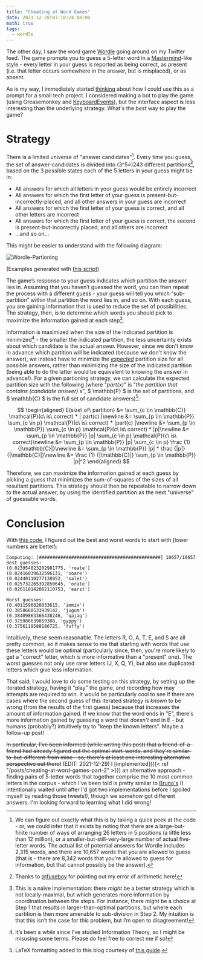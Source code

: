 ```yaml
---
title: "Cheating at Word Games"
date: 2021-12-28T07:18:24-08:00
math: true
tags:
  - wordle
---
```


The other day, I saw the word game [Wordle](https://www.powerlanguage.co.uk/wordle/) going around on my Twitter feed. The game prompts you to guess a 5-letter word in a [Mastermind](https://en.wikipedia.org/wiki/Mastermind_(board_game))-like style - every letter in your guess is reported as being correct, as present (i.e. that letter occurs somewhere in the answer, but is misplaced), or as absent.
<!--more-->
As is my way, I immediately started [thinking](https://twitter.com/jacksquaredson/status/1475207328039378945) about how I could use this as a prompt for a small tech project. I considered making a bot to play the game (using Greasemonkey and [KeyboardEvents](https://developer.mozilla.org/en-US/docs/Web/API/KeyboardEvent)), but the interface aspect is less interesting than the underlying strategy. What's the _best_ way to play the game?

# Strategy

There is a limited universe of "answer candidates"[^1]. Every time you guess, the set of answer-candidates is divided into (3^5=)243 different partitions[^5], based on the 3 possible states each of the 5 letters in your guess might be in:
* All answers for which all letters in your guess would be entirely incorrect
* All answers for which the first letter of your guess is present-but-incorrectly-placed, and all other answers in your guess are incorrect
* All answers for which the first letter of your guess is correct, and all other letters are incorrect
* All answers for which the first letter of your guess is correct, the second is present-but-incorrectly placed, and all others are incorrect
* ...and so on...

This might be easier to understand with the following diagram:

![Wordle-Partioning](/img/Wordle-partitioning.drawio.png)


(Examples generated with [this script](https://github.com/scubbo/wordle-solver/blob/main/example_generator.py))

The game’s response to your guess indicates which partition the answer lies in. Assuming that you haven’t guessed the word, you can then repeat the process with a different guess - your guess will tell you which “sub-partition” within that partition the word lies in, and so on. With each guess, you are gaining information that is used to reduce the set of possibilities. The strategy, then, is to determine which words you should pick to maximize the information gained at each step[^2].

Information is maximized when the size of the indicated partition is minimized[^3] - the smaller the indicated partition, the less uncertainty exists about which candidate is the actual answer. However, since we don't know in advance which partition will be indicated (because we don't know the answer), we instead have to minimize the _[expected](https://en.wikipedia.org/wiki/Expected_value)_ partition size for all possible answers, rather than minimizing the size of the indicated partition (being able to do the latter would be equivalent to knowing the answer in advance!). For a given partioning strategy, we can calculate the expected partition size with the following (where "_part(x)_" is "_the partition that contains (candidate answer) x_", $ \mathbb{P} $ is the set of partitions, and $ \mathbb{C} $ is the full set of candidate answers)[^4]:

$$
\begin{aligned}
E(size\ of\ partition) &= \sum_{c \in \mathbb{C}} \mathcal{P}(c\ is\ correct) * | part(c) |\newline
&= \sum_{p \in \mathbb{P}} \sum_{c \in p} \mathcal{P}(c\ is\ correct) * |part(c) |\newline
&= \sum_{p \in \mathbb{P}} \sum_{c \in p} \mathcal{P}(c\ is\ correct) * |p|\newline
&= \sum_{p \in \mathbb{P}} |p| \sum_{c \in p} \mathcal{P}(c\ is\ correct)\newline
&= \sum_{p \in \mathbb{P}} |p| \sum_{c \in p} \frac {1} {|\mathbb{C}|}\newline
&= \sum_{p \in \mathbb{P}} |p| * \frac {|p|} {|\mathbb{C}|}\newline
&= \frac {1} {|\mathbb{C}|} \sum_{p \in \mathbb{P}} |p|^2
\end{aligned}
$$

Therefore, we can maximize the information gained at each guess by picking a guess that minimizes the sum-of-squares of the sizes of all resultant partitions. This strategy should then be repeatable to narrow down to the actual answer, by using the identified partition as the next "universe" of guessable words.

# Conclusion

With [this code](https://github.com/scubbo/wordle-solver/blob/300be5bb22ddc0a50fc8b3e761c22f87cb3aadda/solver.py), I figured out the best and worst words to start with (lower numbers are better):

```
Computing: [#############################################] 10657/10657
Best guesses:
(0.023954023202981775, 'roate')
(0.02416039632596131, 'soare')
(0.02440110277138952, 'salet')
(0.025732265392850645, 'orate')
(0.026118142082110753, 'earst')

Worst guesses:
(0.4011596826033615, 'immix')
(0.3858660533939142, 'jugum')
(0.38409863366438246, 'qajaq')
(0.375986639859308, 'gyppy')
(0.3756119588186725, 'fuffy')
```

Intuitively, these seem reasonable. The letters R, O, A, T, E, and S are all pretty common, so it makes sense to me that starting with words that use these letters would be optimal (particularly since, then, you're more likely to get a "correct" letter, which is more informative than a "present" one). The worst guesses not only use rarer letters (J, X, Q, Y), but also use duplicated letters which give less information.

That said, I would love to do some testing on this strategy, by setting up the iterated strategy, having it "play" the game, and recording how may attempts are required to win. It would be particularly cool to see if there are cases where the second guess of this iterated strategy is _known_ to be wrong (from the results of the first guess) because that increases the amount of information gained. If we know that the word ends in "E", there's more information gained by guessing a word that _doesn't_ end in E - but humans (probably?) intuitively try to "keep the known letters". Maybe a follow-up post!

~~In particular, I've been informed (while writing this post) that a friend-of-a-friend had already figured out the optimal start-words, and they're similar-to-but-different-from mine - so, there's at least one interesting alternative perspective out there!~~ (EDIT: 2021-12-29) I [implemented]({{< ref "/posts/cheating-at-word-games-part-2" >}}) an alternative approach - finding pairs of 5-letter words that together comprise the 10 most common letters in the corpus - which I've been told is pretty similar to [Bruno's](https://twitter.com/NotBrunoAgain/status/1475908992174067717) (I intentionally waited until after I'd got two implementations before I spoiled myself by reading those tweets!), though we somehow got different answers. I'm looking forward to learning what I did wrong!

[^1]: We can figure out exactly what this is by taking a quick peek at the code - or, we could infer that it exists by noting that there are a large-but-finite number of ways of arranging 26 letters in 5 positions (a little less than 12 million), or a smaller-but-still-very-large number of actual five-letter words. The actual list of potential answers for Wordle includes 2,315 words, and there are 10,657 words that you are allowed to guess (that is - there are 8,342 words that you're allowed to guess for information, but that cannot possibly be the answer).

[^2]: This is a naïve implementation: there _might_ be a better strategy which is not locally-maximal, but which generates more information by coordination between the steps. For instance, there might be a choice at Step 1 that results in larger-than-optimal partitions, but where each partition is then more amenable to sub-division in Step 2. My intuition is that this isn’t the case for this problem, but I’m open to disagreement!

[^3]: It’s been a _while_ since I’ve studied Information Theory, so I might be misusing some terms. Please do feel free to correct me if so!

[^4]: LaTeX formatting added to this blog courtesy of [this guide](https://mertbakir.gitlab.io/hugo/math-typesetting-in-hugo/).

[^5]: Thanks to [@fuseboy](https://twitter.com/fuseboy) for pointing out my error of arithmetic here!